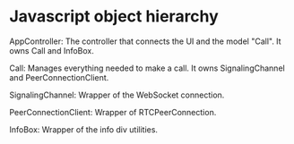# Javascript object hierarchy #

AppController: The controller that connects the UI and the model "Call". It owns
Call and InfoBox.

Call: Manages everything needed to make a call. It owns SignalingChannel and
PeerConnectionClient.

SignalingChannel: Wrapper of the WebSocket connection.

PeerConnectionClient: Wrapper of RTCPeerConnection.

InfoBox: Wrapper of the info div utilities.
